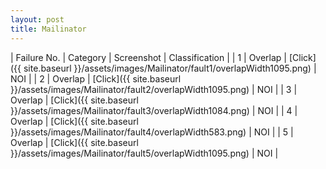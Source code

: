 ```yaml
---
layout: post
title: Mailinator
---
```

| Failure No. | Category | Screenshot | Classification |
| 1 | Overlap | [Click]({{ site.baseurl }}/assets/images/Mailinator/fault1/overlapWidth1095.png) | NOI |
| 2 | Overlap | [Click]({{ site.baseurl }}/assets/images/Mailinator/fault2/overlapWidth1095.png) | NOI |
| 3 | Overlap | [Click]({{ site.baseurl }}/assets/images/Mailinator/fault3/overlapWidth1084.png) | NOI |
| 4 | Overlap | [Click]({{ site.baseurl }}/assets/images/Mailinator/fault4/overlapWidth583.png) | NOI |
| 5 | Overlap | [Click]({{ site.baseurl }}/assets/images/Mailinator/fault5/overlapWidth1095.png) | NOI |

